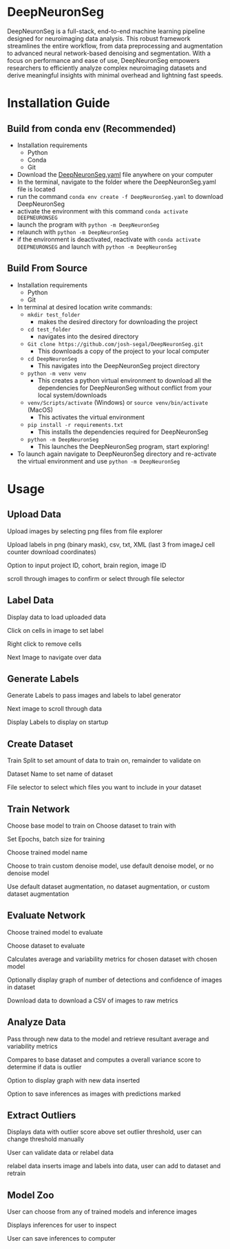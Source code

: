 # DeepNeuronSeg
DeepNeuronSeg is a full-stack, end-to-end machine learning pipeline designed for neuroimaging data analysis. This robust framework streamlines the entire workflow, from data preprocessing and augmentation to advanced neural network-based denoising and segmentation. With a focus on performance and ease of use, DeepNeuronSeg empowers researchers to efficiently analyze complex neuroimaging datasets and derive meaningful insights with minimal overhead and lightning fast speeds.


# Installation Guide

## Build from conda env (Recommended) 

- Installation requirements
    - Python
    - Conda
    - Git
- Download the [DeepNeuronSeg.yaml](https://github.com/josh-segal/DeepNeuronSeg/blob/main/DEEPNEURONSEG.yaml) file anywhere on your computer
- In the terminal, navigate to the folder where the DeepNeuronSeg.yaml file is located
- run the command `conda env create -f DeepNeuronSeg.yaml` to download DeepNeuronSeg
- activate the environment with this command `conda activate DEEPNEURONSEG`
- launch the program with `python -m DeepNeuronSeg`
- relaunch with `python -m DeepNeuronSeg`
- if the environment is deactivated, reactivate with `conda activate DEEPNEURONSEG` and launch with `python -m DeepNeuronSeg`

## Build From Source

- Installation requirements
    - Python
    - Git
- In terminal at desired location write commands:
    - `mkdir test_folder`
        - makes the desired directory for downloading the project
    - `cd test_folder`
        - navigates into the desired directory
    - `Git clone https://github.com/josh-segal/DeepNeuronSeg.git`
        - This downloads a copy of the project to your local computer
    - `cd DeepNeuronSeg`
        - This navigates into the DeepNeuronSeg project directory
    - `python -m venv venv`
        - This creates a python virtual environment to download all the dependencies for DeepNeuronSeg without conflict from your local system/downloads
    - `venv/Scripts/activate` (Windows) or `source venv/bin/activate` (MacOS)
        - This activates the virtual environment
    - `pip install -r requirements.txt`
        - This installs the dependencies required for DeepNeuronSeg
    - `python -m DeepNeuronSeg`
        - This launches the DeepNeuronSeg program, start exploring!
- To launch again navigate to DeepNeuronSeg directory and re-activate the virtual environment and use `python -m DeepNeuronSeg`

# Usage

## Upload Data

Upload images by selecting png files from file explorer

Upload labels in png (binary mask), csv, txt, XML (last 3 from imageJ cell counter download coordinates)

Option to input project ID, cohort, brain region, image ID

scroll through images to confirm or select through file selector

## Label Data

Display data to load uploaded data

Click on cells in image to set label

Right click to remove cells

Next Image to navigate over data

## Generate Labels

Generate Labels to pass images and labels to label generator

Next image to scroll through data

Display Labels to display on startup

## Create Dataset

Train Split to set amount of data to train on, remainder to validate on

Dataset Name to set name of dataset 

File selector to select which files you want to include in your dataset

## Train Network

Choose base model to train on
Choose dataset to train with

Set Epochs, batch size for training

Choose trained model name

Choose to train custom denoise model, use default denoise model, or no denoise model

Use default dataset augmentation, no dataset augmentation, or custom dataset augmentation

## Evaluate Network

Choose trained model to evaluate

Choose dataset to evaluate

Calculates average and variability metrics for chosen dataset with chosen model

Optionally display graph of number of detections and confidence of images in dataset

Download data to download a CSV of images to raw metrics

## Analyze Data

Pass through new data to the model and retrieve resultant average and variability metrics

Compares to base dataset and computes a overall variance score to determine if data is outlier

Option to display graph with new data inserted

Option to save inferences as images with predictions marked

## Extract Outliers

Displays data with outlier score above set outlier threshold, user can change threshold manually

User can validate data or relabel data

relabel data inserts image and labels into data, user can add to dataset and retrain

## Model Zoo

User can choose from any of trained models and inference images

Displays inferences for user to inspect

User can save inferences to computer
